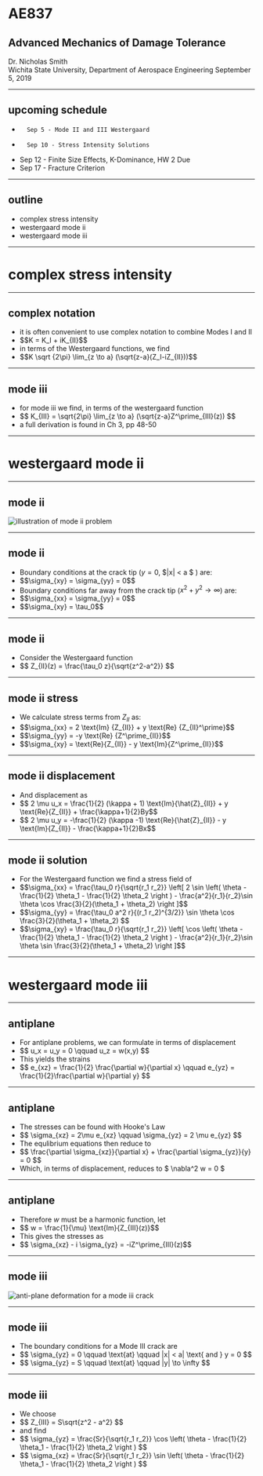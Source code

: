 # AE837
## Advanced Mechanics of Damage Tolerance
Dr. Nicholas Smith<br/>
Wichita State University, Department of Aerospace Engineering
September 5, 2019

----
## upcoming schedule

-		Sep 5 - Mode II and III Westergaard
-		Sep 10 - Stress Intensity Solutions
-   Sep 12 - Finite Size Effects, K-Dominance, HW 2 Due
-   Sep 17 - Fracture Criterion 

----
## outline

<!-- vim-markdown-toc GFM -->

* complex stress intensity
* westergaard mode ii
* westergaard mode iii

<!-- vim-markdown-toc -->

---
# complex stress intensity

----
## complex notation

-   it is often convenient to use complex notation to combine Modes I and II
-   <!-- .element style="list-style-type:none" --> $$K = K_I + iK_{II}$$
-   in terms of the Westergaard functions, we find
-   <!-- .element style="list-style-type:none" --> $$K \sqrt {2\pi} \lim_{z \to a} (\sqrt{z-a}(Z_I-iZ_{II}))$$

----
## mode iii

-   for mode iii we find, in terms of the westergaard function
-   <!-- .element style="list-style-type:none" --> $$ K_{III} = \sqrt{2\pi} \lim_{z \to a} (\sqrt{z-a}Z^\prime_{III}(z)) $$
-   a full derivation is found in Ch 3, pp 48-50

---
# westergaard mode ii

----
## mode ii

![illustration of mode ii problem](../images/west-ii.png) <!-- .element width="50%" -->

----
## mode ii

-   Boundary conditions at the crack tip ($y=0$, $|x| < a $ ) are:
-   <!-- .element style="list-style-type:none" --> $$\sigma_{xy} = \sigma_{yy} = 0$$
-   Boundary conditions far away from the crack tip ($x^2 + y^2 \to \infty$) are:
-   <!-- .element style="list-style-type:none" --> $$\sigma_{xx} = \sigma_{yy} = 0$$
-   <!-- .element style="list-style-type:none" --> $$\sigma_{xy} = \tau_0$$

----
## mode ii

-   Consider the Westergaard function
-   <!-- .element style="list-style-type:none" --> $$ Z_{II}(z) = \frac{\tau_0 z}{\sqrt{z^2-a^2}} $$

----
## mode ii stress

-   We calculate stress terms from $Z_{II}$ as:
-   <!-- .element style="list-style-type:none" --> $$\sigma_{xx} = 2 \text{Im} {Z_{II}} + y \text{Re} {Z_{II}^\prime}$$
-   <!-- .element style="list-style-type:none" --> $$\sigma_{yy} = -y \text{Re} {Z^\prime_{II}}$$
-   <!-- .element style="list-style-type:none" --> $$\sigma_{xy} = \text{Re}{Z_{II}} - y \text{Im}{Z^\prime_{II}}$$

----
## mode ii displacement

-   And displacement as
-   <!-- .element style="list-style-type:none" --> $$ 2 \mu u_x = \frac{1}{2} (\kappa + 1) \text{Im}{\hat{Z}_{II}} + y \text{Re}{Z_{II}} + \frac{\kappa+1}{2}By$$
-   <!-- .element style="list-style-type:none" --> $$ 2 \mu u_y = -\frac{1}{2} (\kappa -1) \text{Re}{\hat{Z}_{II}} - y \text{Im}{Z_{II}} - \frac{\kappa+1}{2}Bx$$

----
## mode ii solution

-   For the Westergaard function we find a stress field of
-   <!-- .element style="list-style-type:none" --> $$\sigma_{xx} = \frac{\tau_0 r}{\sqrt{r_1 r_2}} \left[ 2 \sin \left( \theta - \frac{1}{2} \theta_1 - \frac{1}{2} \theta_2 \right ) - \frac{a^2}{r_1}{r_2}\sin \theta \cos \frac{3}{2}(\theta_1 + \theta_2) \right ]$$
-   <!-- .element style="list-style-type:none" --> $$\sigma_{yy} = \frac{\tau_0 a^2 r}{(r_1 r_2)^{3/2}} \sin \theta \cos \frac{3}{2}(\theta_1 + \theta_2) $$
-   <!-- .element style="list-style-type:none" --> $$\sigma_{xy} = \frac{\tau_0 r}{\sqrt{r_1 r_2}} \left[ \cos \left( \theta - \frac{1}{2} \theta_1 - \frac{1}{2} \theta_2 \right ) - \frac{a^2}{r_1}{r_2}\sin \theta \sin \frac{3}{2}(\theta_1 + \theta_2) \right ]$$

---
# westergaard mode iii

----
## antiplane

-   For antiplane problems, we can formulate in terms of displacement
-   <!-- .element style="list-style-type:none" --> $$ u_x = u_y = 0 \qquad u_z = w(x,y) $$
-   This yields the strains
-   <!-- .element style="list-style-type:none" --> $$ e_{xz} = \frac{1}{2} \frac{\partial w}{\partial x} \qquad e_{yz} = \frac{1}{2}\frac{\partial w}{\partial y} $$

----
## antiplane

-   The stresses can be found with Hooke's Law
-   <!-- .element style="list-style-type:none" --> $$ \sigma_{xz} = 2\mu e_{xz} \qquad \sigma_{yz} = 2 \mu e_{yz} $$
-   The equlibrium equations then reduce to
-   <!-- .element style="list-style-type:none" --> $$ \frac{\partial \sigma_{xz}}{\partial x} + \frac{\partial \sigma_{yz}}{y} = 0 $$
-   Which, in terms of displacement, reduces to $ \nabla^2 w = 0 $

----
## antiplane

-   Therefore $w$ must be a harmonic function, let
-   <!-- .element style="list-style-type:none" --> $$ w = \frac{1}{\mu} \text{Im}{Z_{III}(z)}$$
-   This gives the stresses as
-   <!-- .element style="list-style-type:none" --> $$ \sigma_{xz} - i \sigma_{yz} = -iZ^\prime_{III}(z)$$

----
## mode iii

![anti-plane deformation for a mode iii crack](../images/west-iii.png) <!-- .element width="40%" -->

----
## mode iii

-   The boundary conditions for a Mode III crack are
-   <!-- .element style="list-style-type:none" --> $$ \sigma_{yz} = 0 \qquad \text{at} \qquad |x| < a| \text{ and } y = 0 $$
-   <!-- .element style="list-style-type:none" --> $$ \sigma_{yz} = S \qquad \text{at} \qquad |y| \to \infty $$

----
## mode iii

-   We choose
-   <!-- .element style="list-style-type:none" --> $$ Z_{III} = S\sqrt{z^2 - a^2} $$
-   and find
-   <!-- .element style="list-style-type:none" --> $$ \sigma_{yz} = \frac{Sr}{\sqrt{r_1 r_2}} \cos \left( \theta - \frac{1}{2} \theta_1 - \frac{1}{2} \theta_2 \right ) $$
-   <!-- .element style="list-style-type:none" --> $$ \sigma_{xz} = \frac{Sr}{\sqrt{r_1 r_2}} \sin \left( \theta - \frac{1}{2} \theta_1 - \frac{1}{2} \theta_2 \right ) $$
